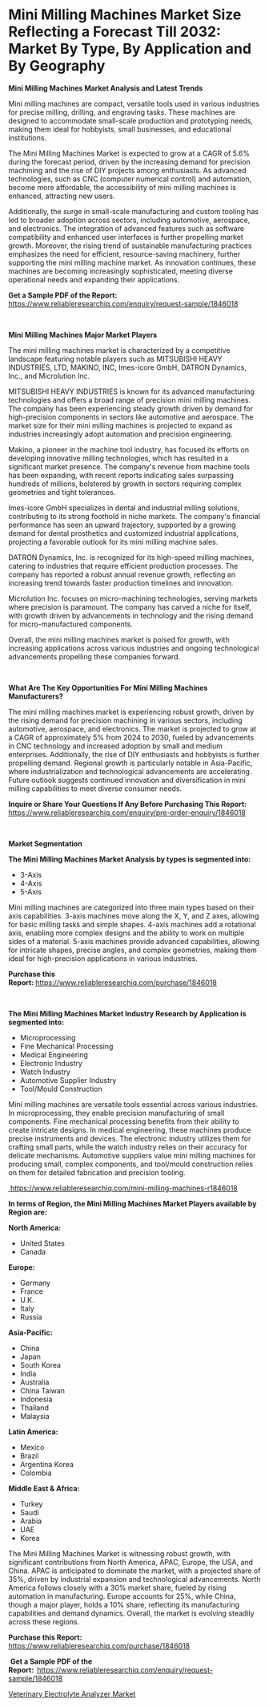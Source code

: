 <p><h1>Mini Milling Machines Market Size Reflecting a Forecast Till 2032: Market By Type, By Application and By Geography</h1></p><p><strong>Mini Milling Machines Market Analysis and Latest Trends</strong></p>
<p><p>Mini milling machines are compact, versatile tools used in various industries for precise milling, drilling, and engraving tasks. These machines are designed to accommodate small-scale production and prototyping needs, making them ideal for hobbyists, small businesses, and educational institutions. </p><p>The Mini Milling Machines Market is expected to grow at a CAGR of 5.6% during the forecast period, driven by the increasing demand for precision machining and the rise of DIY projects among enthusiasts. As advanced technologies, such as CNC (computer numerical control) and automation, become more affordable, the accessibility of mini milling machines is enhanced, attracting new users. </p><p>Additionally, the surge in small-scale manufacturing and custom tooling has led to broader adoption across sectors, including automotive, aerospace, and electronics. The integration of advanced features such as software compatibility and enhanced user interfaces is further propelling market growth. Moreover, the rising trend of sustainable manufacturing practices emphasizes the need for efficient, resource-saving machinery, further supporting the mini milling machine market. As innovation continues, these machines are becoming increasingly sophisticated, meeting diverse operational needs and expanding their applications.</p></p>
<p><strong>Get a Sample PDF of the Report:&nbsp;</strong> <a href="https://www.reliableresearchiq.com/enquiry/request-sample/1846018?utm_campaign=2230&utm_medium=2&utm_source=Github&utm_content=ia&utm_term=22022025&utm_id=mini-milling-machines">https://www.reliableresearchiq.com/enquiry/request-sample/1846018</a></p>
<p>&nbsp;</p>
<p><strong>Mini Milling Machines Major Market Players</strong></p>
<p><p>The mini milling machines market is characterized by a competitive landscape featuring notable players such as MITSUBISHI HEAVY INDUSTRIES, LTD, MAKINO, INC, Imes-icore GmbH, DATRON Dynamics, Inc., and Microlution Inc. </p><p>MITSUBISHI HEAVY INDUSTRIES is known for its advanced manufacturing technologies and offers a broad range of precision mini milling machines. The company has been experiencing steady growth driven by demand for high-precision components in sectors like automotive and aerospace. The market size for their mini milling machines is projected to expand as industries increasingly adopt automation and precision engineering.</p><p>Makino, a pioneer in the machine tool industry, has focused its efforts on developing innovative milling technologies, which has resulted in a significant market presence. The company's revenue from machine tools has been expanding, with recent reports indicating sales surpassing hundreds of millions, bolstered by growth in sectors requiring complex geometries and tight tolerances.</p><p>Imes-icore GmbH specializes in dental and industrial milling solutions, contributing to its strong foothold in niche markets. The company's financial performance has seen an upward trajectory, supported by a growing demand for dental prosthetics and customized industrial applications, projecting a favorable outlook for its mini milling machine sales.</p><p>DATRON Dynamics, Inc. is recognized for its high-speed milling machines, catering to industries that require efficient production processes. The company has reported a robust annual revenue growth, reflecting an increasing trend towards faster production timelines and innovation.</p><p>Microlution Inc. focuses on micro-machining technologies, serving markets where precision is paramount. The company has carved a niche for itself, with growth driven by advancements in technology and the rising demand for micro-manufactured components.</p><p>Overall, the mini milling machines market is poised for growth, with increasing applications across various industries and ongoing technological advancements propelling these companies forward.</p></p>
<p>&nbsp;</p>
<p><strong>What Are The Key Opportunities For Mini Milling Machines Manufacturers?</strong></p>
<p><p>The mini milling machines market is experiencing robust growth, driven by the rising demand for precision machining in various sectors, including automotive, aerospace, and electronics. The market is projected to grow at a CAGR of approximately 5% from 2024 to 2030, fueled by advancements in CNC technology and increased adoption by small and medium enterprises. Additionally, the rise of DIY enthusiasts and hobbyists is further propelling demand. Regional growth is particularly notable in Asia-Pacific, where industrialization and technological advancements are accelerating. Future outlook suggests continued innovation and diversification in mini milling capabilities to meet diverse consumer needs.</p></p>
<p><strong>Inquire or Share Your Questions If Any Before Purchasing This Report:</strong> <a href="https://www.reliableresearchiq.com/enquiry/pre-order-enquiry/1846018?utm_campaign=2230&utm_medium=2&utm_source=Github&utm_content=ia&utm_term=22022025&utm_id=mini-milling-machines">https://www.reliableresearchiq.com/enquiry/pre-order-enquiry/1846018</a></p>
<p>&nbsp;</p>
<p><strong>Market Segmentation</strong></p>
<p><strong>The Mini Milling Machines Market Analysis by types is segmented into:</strong></p>
<p><ul><li>3-Axis</li><li>4-Axis</li><li>5-Axis</li></ul></p>
<p><p>Mini milling machines are categorized into three main types based on their axis capabilities. 3-axis machines move along the X, Y, and Z axes, allowing for basic milling tasks and simple shapes. 4-axis machines add a rotational axis, enabling more complex designs and the ability to work on multiple sides of a material. 5-axis machines provide advanced capabilities, allowing for intricate shapes, precise angles, and complex geometries, making them ideal for high-precision applications in various industries.</p></p>
<p><strong>Purchase this Report:&nbsp;</strong><a href="https://www.reliableresearchiq.com/purchase/1846018?utm_campaign=2230&utm_medium=2&utm_source=Github&utm_content=ia&utm_term=22022025&utm_id=mini-milling-machines">https://www.reliableresearchiq.com/purchase/1846018</a></p>
<p>&nbsp;</p>
<p><strong>The Mini Milling Machines Market Industry Research by Application is segmented into:</strong></p>
<p><ul><li>Microprocessing</li><li>Fine Mechanical Processing</li><li>Medical Engineering</li><li>Electronic Industry</li><li>Watch Industry</li><li>Automotive Supplier Industry</li><li>Tool/Mould Construction</li></ul></p>
<p><p>Mini milling machines are versatile tools essential across various industries. In microprocessing, they enable precision manufacturing of small components. Fine mechanical processing benefits from their ability to create intricate designs. In medical engineering, these machines produce precise instruments and devices. The electronic industry utilizes them for crafting small parts, while the watch industry relies on their accuracy for delicate mechanisms. Automotive suppliers value mini milling machines for producing small, complex components, and tool/mould construction relies on them for detailed fabrication and precision tooling.</p></p>
<p><a href="https://www.reliableresearchiq.com/mini-milling-machines-r1846018?utm_campaign=2230&utm_medium=2&utm_source=Github&utm_content=ia&utm_term=22022025&utm_id=mini-milling-machines">&nbsp;https://www.reliableresearchiq.com/mini-milling-machines-r1846018</a></p>
<p><strong>In terms of Region, the Mini Milling Machines Market Players available by Region are:</strong></p>
<p>
    <p> <strong> North America: </strong>
        <ul>
            <li>United States</li>
            <li>Canada</li>
        </ul>
        </p> 
    <p> <strong> Europe: </strong>
        <ul>
            <li>Germany</li>
            <li>France</li>
            <li>U.K.</li>
            <li>Italy</li>
            <li>Russia</li>
        </ul>
        </p> 
    <p> <strong> Asia-Pacific: </strong>
        <ul>
            <li>China</li>
            <li>Japan</li>
            <li>South Korea</li>
            <li>India</li>
            <li>Australia</li>
            <li>China Taiwan</li>
            <li>Indonesia</li>
            <li>Thailand</li>
            <li>Malaysia</li>
        </ul>
        </p> 
    <p> <strong> Latin America: </strong>
        <ul>
            <li>Mexico</li>
            <li>Brazil</li>
            <li>Argentina Korea</li>
            <li>Colombia</li>
        </ul>
        </p> 
    <p> <strong> Middle East & Africa: </strong>
        <ul>
            <li>Turkey</li>
            <li>Saudi</li>
            <li>Arabia</li>
            <li>UAE</li>
            <li>Korea</li>
        </ul>
    </p>
    </p>
<p><p>The Mini Milling Machines Market is witnessing robust growth, with significant contributions from North America, APAC, Europe, the USA, and China. APAC is anticipated to dominate the market, with a projected share of 35%, driven by industrial expansion and technological advancements. North America follows closely with a 30% market share, fueled by rising automation in manufacturing. Europe accounts for 25%, while China, though a major player, holds a 10% share, reflecting its manufacturing capabilities and demand dynamics. Overall, the market is evolving steadily across these regions.</p></p>
<p><strong>Purchase this Report: </strong><a href="https://www.reliableresearchiq.com/purchase/1846018?utm_campaign=2230&utm_medium=2&utm_source=Github&utm_content=ia&utm_term=22022025&utm_id=mini-milling-machines">https://www.reliableresearchiq.com/purchase/1846018</a></p>
<p>&nbsp;<strong>Get a Sample PDF of the Report:&nbsp;&nbsp;</strong><a href="https://www.reliableresearchiq.com/enquiry/request-sample/1846018?utm_campaign=2230&utm_medium=2&utm_source=Github&utm_content=ia&utm_term=22022025&utm_id=mini-milling-machines">https://www.reliableresearchiq.com/enquiry/request-sample/1846018</a></p>
<p><strong></strong></p>
<p><p><a href="https://github.com/dmitriyvo6rog/Market-Research-Report-List-1/blob/main/veterinary-electrolyte-analyzer-market.md?utm_campaign=2230&utm_medium=2&utm_source=Github&utm_content=ia&utm_term=22022025&utm_id=mini-milling-machines">Veterinary Electrolyte Analyzer Market</a></p></p>